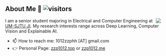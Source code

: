 ## About Me 👋 ![visitors](https://visitor-badge.glitch.me/badge?page_id=zzp1012.zzp1012)
<img align="right" src="https://github-readme-stats.vercel.app/api?username=zzp1012&show_icons=true&icon_color=805AD5&text_color=718096&bg_color=ffffff&hide_title=true" />

I am a senior student majoring in Electrical and Computer Engineering at [UM-SJTU JI](https://www.ji.sjtu.edu.cn/). My research interests range across Deep Learning, Computer Vision and Explainable AI.

- 📫 How to reach me: 1012zzphh [AT] gmail.com
- 👉 Personal Page: [zzp1012.top](http://zzp1012.top/) or [zzp1012.me](http://zzp1012.me/)
